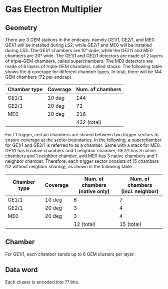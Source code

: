 # Gas Electron Multiplier

## Geometry

There are 3 GEM stations in the endcaps, namely GE1/1, GE2/1, and ME0. GE1/1 will be installed during LS2, while GE2/1 and ME0 will be installed during LS3. The GE1/1 chambers are 10° wide, while the GE2/1 and ME0 chambers are 20° wide. The GE1/1 and GE2/1 detectors are made of 2 layers of triple-GEM chambers, called superchambers. The ME0 detectors are made of 6 layers of triple-GEM chambers, called stacks. The following table shows the ϕ coverage for different chamber types. In total, there will be 144 GEM chambers (72 per endcap).

|Chamber type|Coverage|Num. of chambers|
|------------|--------|----------------|
|GE1/1       |10 deg  |144             |
|GE2/1       |20 deg  |72              |
|ME0         |20 deg  |216             |
|            |        |432 (total)     |

For L1 trigger, certain chambers are shared between two trigger sectors to ensure coverage at the sector boundaries. In the following, a superchamber for GE1/1 and GE2/1 is referred to as a chamber. Same with a stack for ME0. GE1/1 has 6 native chambers and 1 neighbor chamber, GE2/1 has 3 native chambers and 1 neighbor chamber, and ME0 has 3 native chambers and 1 neighbor chamber. Therefore, each trigger sector consists of 15 chambers (12 without neighbor sharing), as shown in the following table.

|Chamber type|Coverage|Num. of chambers<br/>(native only)|Num. of chambers<br/>(incl. neighbor)|
|------------|--------|----------------|----------------|
|GE1/1       |10 deg  |6               |7               |
|GE2/1       |20 deg  |3               |4               |
|ME0         |20 deg  |3               |4               |
|            |        |12 (total)      |15 (total)      |


## Chamber

For GE1/1, each chamber sends up to 8 GEM clusters per layer. 

## Data word

Each cluster is encoded into ?? bits.
